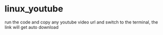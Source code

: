 # linux_youtube
run the code and copy any youtube video url and switch to the terminal, the link will get auto download
